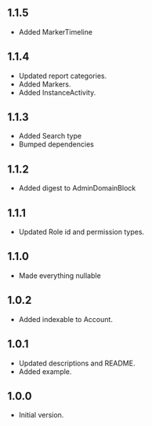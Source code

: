 ## 1.1.5

- Added MarkerTimeline

## 1.1.4

- Updated report categories.
- Added Markers.
- Added InstanceActivity.

## 1.1.3

- Added Search type
- Bumped dependencies

## 1.1.2

- Added digest to AdminDomainBlock

## 1.1.1

- Updated Role id and permission types.

## 1.1.0

- Made everything nullable

## 1.0.2

- Added indexable to Account.

## 1.0.1

- Updated descriptions and README.
- Added example.

## 1.0.0

- Initial version.
